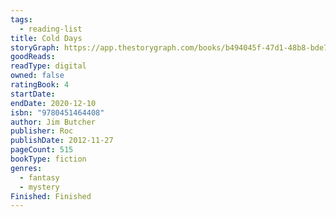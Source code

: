 ```yaml
---
tags:
  - reading-list
title: Cold Days
storyGraph: https://app.thestorygraph.com/books/b494045f-47d1-48b8-bde7-70b739313bff
goodReads:
readType: digital
owned: false
ratingBook: 4
startDate:
endDate: 2020-12-10
isbn: "9780451464408"
author: Jim Butcher
publisher: Roc
publishDate: 2012-11-27
pageCount: 515
bookType: fiction
genres:
  - fantasy
  - mystery
Finished: Finished
---
```

